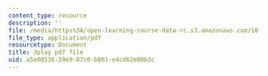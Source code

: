 ```yaml
---
content_type: resource
description: ''
file: /media/https%3A/open-learning-course-data-rc.s3.amazonaws.com/18-01sc-single-variable-calculus-fall-2010/a5e0053659e987c0b861e4cd62e00b3c_zUEuKrxgHws.pdf
file_type: application/pdf
resourcetype: Document
title: 3play pdf file
uid: a5e00536-59e9-87c0-b861-e4cd62e00b3c
---
```

